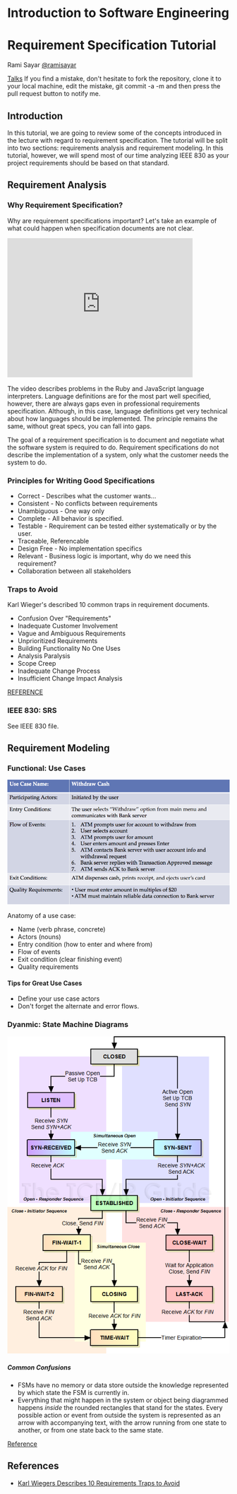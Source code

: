 # Introduction to Software Engineering
# Requirement Specification Tutorial

Rami Sayar [@ramisayar](http://twitter/ramisayar)

[Talks](github.com/sayar/talks) If you find a mistake, don't hesitate to fork the repository, clone it to your local machine, edit the mistake, git commit -a -m and then press the pull request button to notify me.

## Introduction

In this tutorial, we are going to review some of the concepts introduced in the lecture with regard to requirement specification. The tutorial will be split into two sections: requirements analysis and requirement modeling. In this tutorial, however, we will spend most of our time analyzing IEEE 830 as your project requirements should be based on that standard.

## Requirement Analysis

### Why Requirement Specification?

Why are requirement specifications important? Let's take an example of what could happen when specification documents are not clear.

<iframe width="420" height="315" src="http://www.youtube.com/embed/_yZHbh396rc" frameborder="0" allowfullscreen></iframe>

The video describes problems in the Ruby and JavaScript language interpreters. Language definitions are for the most part well specified, however, there are always gaps even in professional requirements specification. Although, in this case, language definitions get very technical about how languages should be implemented. The principle remains the same, without great specs, you can fall into gaps.

The goal of a requirement specification is to document and negotiate what the software system is required to do. Requirement specifications do not describe the implementation of a system, only what the customer needs the system to do.

### Principles for Writing Good Specifications

* Correct - Describes what the customer wants…
* Consistent - No conflicts between requirements
* Unambiguous - One way only
* Complete - All behavior is specified.
* Testable - Requirement can be tested either systematically or by the user.
* Traceable, Referencable
* Design Free - No implementation specifics
* Relevant - Business logic is important, why do we need this requirement?
* Collaboration between all stakeholders

### Traps to Avoid

Karl Wieger's described 10 common traps in requirement documents.

* Confusion Over "Requirements"
* Inadequate Customer Involvement
* Vague and Ambiguous Requirements
* Unprioritized Requirements
* Building Functionality No One Uses
* Analysis Paralysis
* Scope Creep
* Inadequate Change Process
* Insufficient Change Impact Analysis

[REFERENCE](http://www.processimpact.com/articles/reqtraps.html)

### IEEE 830: SRS

See IEEE 830 file.

## Requirement Modeling

### Functional: Use Cases

![image](UseCaseSample-ProfZheng.png)

Anatomy of a use case:

* Name (verb phrase, concrete)
* Actors (nouns)
* Entry condition (how to enter and where from)
* Flow of events
* Exit condition (clear finishing event)
* Quality requirements

#### Tips for Great Use Cases

* Define your use case actors
* Don't forget the alternate and error flows.

### Dyanmic: State Machine Diagrams

![image](tcpfsm.png)

##### Common Confusions

* FSMs have no memory or data store outside the knowledge represented by which state the FSM is currently in.
* Everything that might happen in the system or object being diagrammed happens *inside* the rounded rectangles that stand for the states. Every possible action or event from outside the system is represented as an arrow with accompanying text, with the arrow running from one state to another, or from one state back to the same state.  

[Reference](http://www.eagleridgetech.com/pr_state_diagrams.html)

## References
* [Karl Wiegers Describes 10 Requirements Traps to Avoid](http://www.processimpact.com/articles/reqtraps.html)